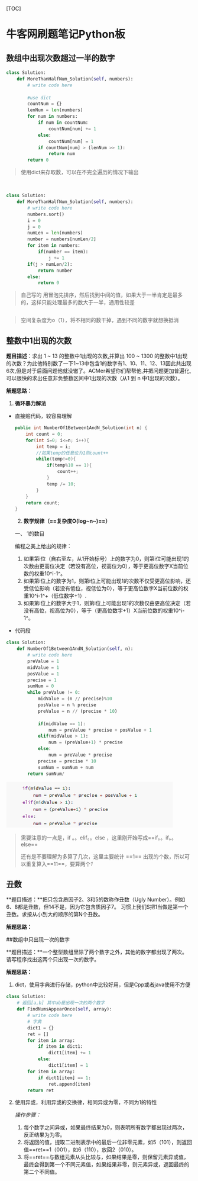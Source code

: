 [TOC]



# 牛客网刷题笔记Python板

## 数组中出现次数超过一半的数字

```python
class Solution:
    def MoreThanHalfNum_Solution(self, numbers):
        # write code here

        #use dict
        countNum = {}
        lenNum = len(numbers)
        for num in numbers:
            if num in countNum:
                countNum[num] += 1
            else:
                countNum[num] = 1
            if countNum[num] > (lenNum >> 1):
                return num
        return 0
```

> 使用dict来存取数，可以在不完全遍历的情况下输出

​                           

```python
class Solution:
    def MoreThanHalfNum_Solution(self, numbers):
        # write code here
        numbers.sort()
        i = 0
        j = 0
        numLen = len(numbers)
        number = numbers[numLen/2]
        for item in numbers:
            if(number == item):
                j += 1
        if(j > numLen/2):
            return number
        else:
            return 0
```

> 自己写的 用冒泡先排序，然后找到中间的值，如果大于一半肯定是最多的，这样只能处理最多的数大于一半，通用性较差

```python


```

> 空间复杂度为o（1），将不相同的数干掉，遇到不同的数字就想换抵消

## 整数中1出现的次数

**题目描述**：求出 1 ~ 13  的整数中1出现的次数,并算出  100 ~ 1300 的整数中1出现的次数？为此他特别数了一下1~13中包含1的数字有1、10、11、12、13因此共出现6次,但是对于后面问题他就没辙了。ACMer希望你们帮帮他,并把问题更加普遍化,可以很快的求出任意非负整数区间中1出现的次数（从1 到 n 中1出现的次数）。

**解题思路：**

1. **循环暴力解法**

- 直接贴代码，较容易理解

  ```cpp
  public int NumberOf1Between1AndN_Solution(int n) {
      int count = 0;
      for(int i=0; i<=n; i++){
          int temp = i;
          //如果temp的任意位为1则count++
          while(temp!=0){
              if(temp%10 == 1){
                  count++;
              }
              temp /= 10;
          }
      }
      return count;
  }
  ```

  2. **数学规律（==复杂度O(log~n~)==）**

  一、 1的数目

  编程之美上给出的规律：

  1. 如果第i位（自右至左，从1开始标号）上的数字为0，则第i位可能出现1的次数由更高位决定（若没有高位，视高位为0），等于更高位数字X当前位数的权重10^i-1^。
  2. 如果第i位上的数字为1，则第i位上可能出现1的次数不仅受更高位影响，还受低位影响（若没有低位，视低位为0），等于更高位数字X当前位数的权重10^i-1^+（低位数字+1）.
  3. 如果第i位上的数字大于1，则第i位上可能出现1的次数仅由更高位决定（若没有高位，视高位为0），等于（更高位数字+1）X当前位数的权重10^i-1^。

- 代码段

```python
class Solution:
    def NumberOf1Between1AndN_Solution(self, n):
        # write code here
        preValue = 1
        midValue = 1
        posValue = 1
        precise = 1
        sumNum = 0
        while preValue != 0:
            midValue = (n // precise)%10
            posValue = n % precise
            preValue = n // (precise * 10)
            
            if(midValue == 1):
                num = preValue * precise + posValue + 1
            elif(midValue > 1):
                num = (preValue+1) * precise
            else:
                num = preValue * precise
            precise = precise * 10
            sumNum = sumNum + num 
        return sumNum/

```



![](https://raw.githubusercontent.com/Mario-LLG/saved_picture/master/20190903212844.png)

> 需要注意的一点是，if 。。elif。。else ，这里刚开始写成==if。。if。。else==
>
> 还有是不要理解为多算了几次，这里主要统计 ==1== 出现的个数，所以可以重复算入==11==，要算两个*1*

## 丑数

**题目描述：**把只包含质因子2、3和5的数称作丑数（Ugly Number）。例如6、8都是丑数，但14不是，因为它包含质因子7。 习惯上我们S把1当做是第一个丑数。求按从小到大的顺序的第N个丑数。

**解题思路：**

##数组中只出现一次的数字

**题目描述：**一个整型数组里除了两个数字之外，其他的数字都出现了两次。请写程序找出这两个只出现一次的数字。

**解题思路：**

1. dict，使用字典进行存储，python中比较好用，但是Cpp或者java使用不方便

```python
class Solution:
    # 返回[a,b] 其中ab是出现一次的两个数字
    def FindNumsAppearOnce(self, array):
        # write code here
        # 字典
        dict1 = {}
        ret = []
        for item in array:
            if item in dict1:
                dict1[item] += 1
            else:
                dict1[item] = 1
        for item in array:
            if dict1[item] == 1:
                ret.append(item)
        return ret
```

2. 使用异或，利用异或的交换律，相同异或为零，不同为1的特性

   *操作步骤：*

   1. 每个数字之间异或，如果最终结果为0，则表明所有数字都出现过两次，反正结果为为零。
   2. 将返回的值，提取二进制表示中的最后一位非零元素，如5（101），则返回值==ret==1（001），如6（110），放回2（010）。
   3. 将==ret==与数组元素从头比较与，如果结果是零，则保留元素异或值，最终会得到第一个不同元素值，如果结果非零，则元素异或，返回最终的第二个不同值。

   ```python
   
   
   ```

   